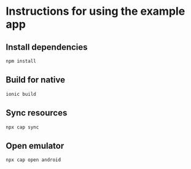 # Instructions for using the example app

## Install dependencies
`npm install`

## Build for native
`ionic build`

## Sync resources
`npx cap sync`

## Open emulator
`npx cap open android`